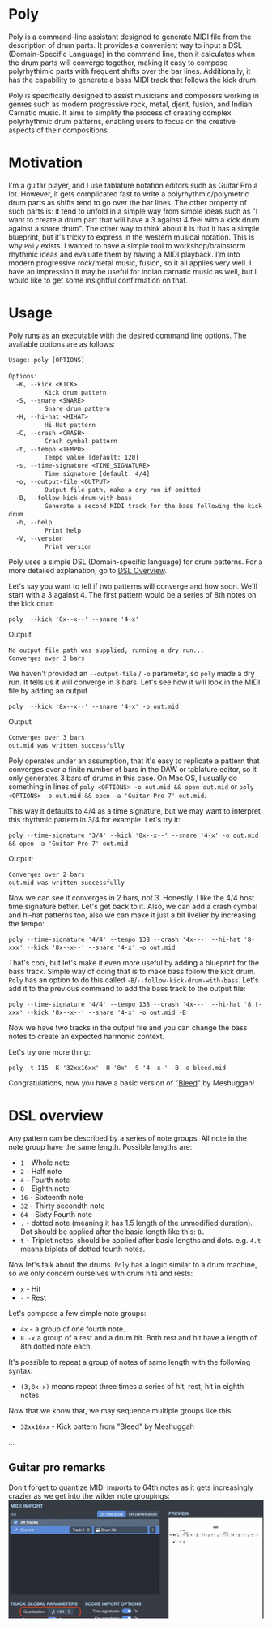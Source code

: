 # Poly

Poly is a command-line assistant designed to generate MIDI file from the description of drum parts. It provides a convenient way to input a DSL (Domain-Specific Language) in the command line, then it calculates when the drum parts will converge together, making it easy to compose polyrhythimic parts with frequent shifts over the bar lines. Additionally, it has the capability to generate a bass MIDI track that follows the kick drum.

Poly is specifically designed to assist musicians and composers working in genres such as modern progressive rock, metal, djent, fusion, and Indian Carnatic music. It aims to simplify the process of creating complex polyrhythmic drum patterns, enabling users to focus on the creative aspects of their compositions.

# Motivation

I'm a guitar player, and I use tablature notation editors such as Guitar Pro a lot. However, it gets complicated fast to write a polyrhythmic/polymetric drum parts as shifts tend to go over the bar lines. The other property of such parts is: it tend to unfold in a simple way from simple ideas such as "I want to create a drum part that will have a 3 against 4 feel with a kick drum against a snare drum". The other way to think about it is that it has a simple blueprint, but it's tricky to express in the western musical notation. This is why `Poly` exists. I wanted to have a simple tool to workshop/brainstorm rhythmic ideas and evaluate them by having a MIDI playback. I'm into modern progressive rock/metal music, fusion, so it all applies very well. I have an impression it may be useful for indian carnatic music as well, but I would like to get some insightful confirmation on that.

# Usage

Poly runs as an executable with the desired command line options. The available options are as follows:

```
Usage: poly [OPTIONS]

Options:
  -K, --kick <KICK>
          Kick drum pattern
  -S, --snare <SNARE>
          Snare drum pattern
  -H, --hi-hat <HIHAT>
          Hi-Hat pattern
  -C, --crash <CRASH>
          Crash cymbal pattern
  -t, --tempo <TEMPO>
          Tempo value [default: 120]
  -s, --time-signature <TIME_SIGNATURE>
          Time signature [default: 4/4]
  -o, --output-file <OUTPUT>
          Output file path, make a dry run if omitted
  -B, --follow-kick-drum-with-bass
          Generate a second MIDI track for the bass following the kick drum
  -h, --help
          Print help
  -V, --version
          Print version
```

Poly uses a simple DSL (Domain-specific language) for drum patterns. For a more detailed explanation, go to [DSL Overview](#dsl-overview).

Let's say you want to tell if two patterns will converge and how soon. We'll start with a 3 against 4. The first pattern would be a series of 8th notes on the kick drum

```
poly  --kick '8x--x--' --snare '4-x'
```
Output
```
No output file path was supplied, running a dry run...
Converges over 3 bars
```

We haven't provided an `--output-file` / `-o` parameter, so `poly` made a dry run. It tells us it will converge in 3 bars. Let's see how it will look in the MIDI file by adding an output.

```
poly  --kick '8x--x--' --snare '4-x' -o out.mid
```
Output
```
Converges over 3 bars
out.mid was written successfully
```

Poly operates under an assumption, that it's easy to replicate a pattern that converges over a finite number of bars in the DAW or tablature editor, so it only generates 3 bars of drums in this case. On Mac OS, I usually do something in lines of `poly <OPTIONS> -o out.mid && open out.mid` or `poly <OPTIONS> -o out.mid && open -a 'Guitar Pro 7' out.mid`.

This way it defaults to 4/4 as a time signature, but we may want to interpret this rhythmic pattern in 3/4 for example. Let's try it:

```
poly --time-signature '3/4' --kick '8x--x--' --snare '4-x' -o out.mid && open -a 'Guitar Pro 7' out.mid
```
Output:
```
Converges over 2 bars
out.mid was written successfully
```

Now we can see it converges in 2 bars, not 3. Honestly, I like the 4/4 host time signature better. Let's get back to it. Also, we can add a crash cymbal and hi-hat patterns too, also we can make it just a bit livelier by increasing the tempo:

```
poly --time-signature '4/4' --tempo 138 --crash '4x---' --hi-hat '8-xxx' --kick '8x--x--' --snare '4-x' -o out.mid
```

That's cool, but let's make it even more useful by adding a blueprint for the bass track. Simple way of doing that is to make bass follow the kick drum. `Poly` has an option to do this called `-B`/`--follow-kick-drum-with-bass`. Let's add it to the previous command to add the bass track to the output file:

```
poly --time-signature '4/4' --tempo 138 --crash '4x---' --hi-hat '8.t-xxx' --kick '8x--x--' --snare '4-x' -o out.mid -B
```

Now we have two tracks in the output file and you can change the bass notes to create an expected harmonic context.

Let's try one more thing:

```
poly -t 115 -K '32xx16xx' -H '8x' -S '4--x-' -B -o bleed.mid
```

Congratulations, now you have a basic version of "[Bleed](doc/bleed.mid)" by Meshuggah!

# DSL overview

Any pattern can be described by a series of note groups. All note in the note group have the same length. Possible lengths are:
* `1` - Whole note
* `2` - Half note
* `4` - Fourth note
* `8` - Eighth note
* `16` - Sixteenth note
* `32` - Thirty secondth note
* `64` - Sixty Fourth note
* `.` - dotted note (meaning it has 1.5 length of the unmodified duration). Dot should be applied after the basic length like this: `8.`
* `t` - Triplet notes, should be applied after basic lengths and dots. e.g. `4.t` means triplets of dotted fourth notes.

Now let's talk about the drums. `Poly` has a logic similar to a drum machine, so we only concern ourselves with drum hits and rests:
* `x` - Hit
* `-` - Rest

Let's compose a few simple note groups:
* `4x` - a group of one fourth note.
* `8.-x` a group of a rest and a drum hit. Both rest and hit have a length of 8th dotted note each.

It's possible to repeat a group of notes of same length with the following syntax:
* `(3,8x-x)` means repeat three times a series of hit, rest, hit in eighth notes

Now that we know that, we may sequence multiple groups like this:
* `32xx16xx` - Kick pattern from "Bleed" by Meshuggah

...

## Guitar pro remarks

Don't forget to quantize MIDI imports to 64th notes as it gets increasingly crazier as we get into the wilder note groupings:
![Guitar Pro Import](doc/Guitar-Pro-Import.png)



